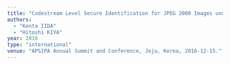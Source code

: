 ```yaml
---
title: "Codestream Level Secure Identification for JPEG 2000 Images under Various Compression Ratios"
authors:
  - "Kenta IIDA"
  - "Hitoshi KIYA"
year: 2016
type: "international"
venue: "APSIPA Annual Summit and Conference, Jeju, Korea, 2016-12-15."
---
```

